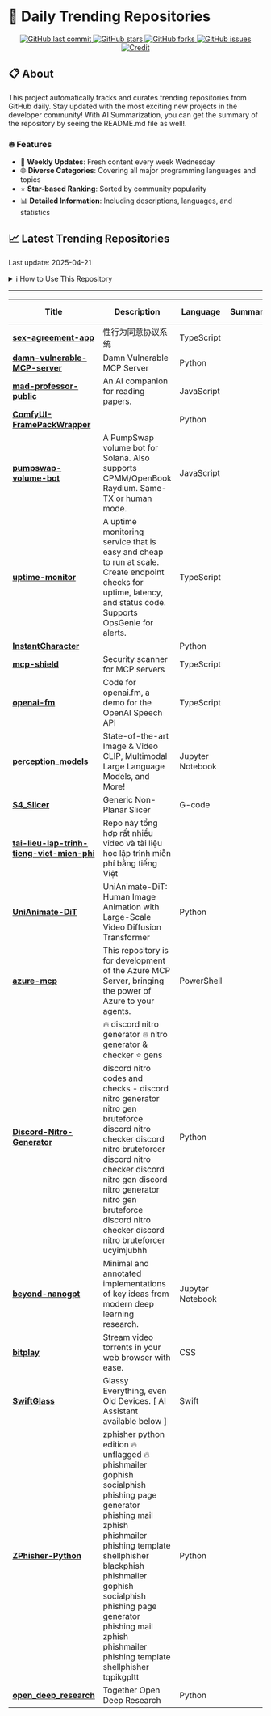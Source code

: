 # 🌟 Daily Trending Repositories

<div align="center">
<a href="https://github.com/marc-ko/daily-trending-repo/commits/main">
    <img src="https://img.shields.io/github/last-commit/marc-ko/daily-trending-repo" alt="GitHub last commit" />
</a>

<a href="https://github.com/marc-ko/daily-trending-repo/stargazers">
    <img src="https://img.shields.io/github/stars/marc-ko/daily-trending-repo" alt="GitHub stars" />
</a>
<a href="https://github.com/marc-ko/daily-trending-repo/network/members">
    <img src="https://img.shields.io/github/forks/marc-ko/daily-trending-repo" alt="GitHub forks" />
</a>
<a href="https://github.com/marc-ko/daily-trending-repo/issues">
    <img src="https://img.shields.io/github/issues/marc-ko/daily-trending-repo" alt="GitHub issues" />
</a>
<a alt="credit" href="https://github.com/zezhishao/DailyArXiv">
 <img src="https://img.shields.io/badge/credit%20-%20Idea%20From%20This%20Repo-blue" alt="Credit">
</a>
</div>

## 📋 About

This project automatically tracks and curates trending repositories from GitHub daily. Stay updated with the most exciting new projects in the developer community! With AI Summarization, you can get the summary of the repository by seeing the README.md file as well!.

### 🔥 Features

- 🔄 **Weekly Updates**: Fresh content every week Wednesday
- 🌐 **Diverse Categories**: Covering all major programming languages and topics
- ⭐ **Star-based Ranking**: Sorted by community popularity
- 📊 **Detailed Information**: Including descriptions, languages, and statistics

## 📈 Latest Trending Repositories

Last update: 2025-04-21

<details>
<summary>ℹ️ How to Use This Repository</summary>

1. **Star & Watch**: Click the 'Star' and 'Watch' buttons to receive weekly email notifications
2. **Browse**: Explore trending repositories organized by popularity
3. **Contribute**: Feel free to open issues or suggest improvements

</details>

---

| **Title** | **Description** | **Language** | **Summary** | **Tags** | **Stars Count** |
| --- | --- | --- | --- | --- | --- |
| **[sex-agreement-app](https://github.com/123xiao/sex-agreement-app)** | 性行为同意协议系统 | TypeScript |  |  | 1021 |
| **[damn-vulnerable-MCP-server](https://github.com/harishsg993010/damn-vulnerable-MCP-server)** | Damn Vulnerable MCP Server | Python |  |  | 712 |
| **[mad-professor-public](https://github.com/LYiHub/mad-professor-public)** | An AI companion for reading papers. | JavaScript |  |  | 642 |
| **[ComfyUI-FramePackWrapper](https://github.com/kijai/ComfyUI-FramePackWrapper)** |  | Python |  |  | 615 |
| **[pumpswap-volume-bot](https://github.com/cicere/pumpswap-volume-bot)** | A PumpSwap volume bot for Solana. Also supports CPMM/OpenBook Raydium. Same-TX or human mode. | JavaScript |  | <details><summary>cpmm,...</summary><p>cpmm, pumpfun, pumpswap, pumpswap-bundler, pumpswap-volume-bot, solana, token2022, volume-bot</p></details> | 522 |
| **[uptime-monitor](https://github.com/unibeck/uptime-monitor)** | A uptime monitoring service that is easy and cheap to run at scale. Create endpoint checks for uptime, latency, and status code. Supports OpsGenie for alerts. | TypeScript |  |  | 516 |
| **[InstantCharacter](https://github.com/Tencent/InstantCharacter)** |  | Python |  |  | 463 |
| **[mcp-shield](https://github.com/riseandignite/mcp-shield)** | Security scanner for MCP servers | TypeScript |  |  | 397 |
| **[openai-fm](https://github.com/openai/openai-fm)** | Code for openai.fm, a demo for the OpenAI Speech API | TypeScript |  |  | 395 |
| **[perception_models](https://github.com/facebookresearch/perception_models)** | State-of-the-art Image & Video CLIP, Multimodal Large Language Models, and More! | Jupyter Notebook |  |  | 393 |
| **[S4_Slicer](https://github.com/jyjblrd/S4_Slicer)** | Generic Non-Planar Slicer | G-code |  |  | 326 |
| **[tai-lieu-lap-trinh-tieng-viet-mien-phi](https://github.com/tmsanghoclaptrinh/tai-lieu-lap-trinh-tieng-viet-mien-phi)** | Repo này tổng hợp rất nhiều video và tài liệu học lập trình miễn phí bằng tiếng Việt |  |  |  | 287 |
| **[UniAnimate-DiT](https://github.com/ali-vilab/UniAnimate-DiT)** | UniAnimate-DiT: Human Image Animation with Large-Scale Video Diffusion Transformer | Python |  | <details><summary>human...</summary><p>human-image-animation, video-diffusion-transformers, video-generation</p></details> | 286 |
| **[azure-mcp](https://github.com/Azure/azure-mcp)** | This repository is for development of the Azure MCP Server, bringing the power of Azure to your agents. | PowerShell |  |  | 255 |
| **[Discord-Nitro-Generator](https://github.com/pops-1529/Discord-Nitro-Generator)** | 🔥 discord nitro generator 🔥 nitro generator & checker ⭐ gens discord nitro codes and checks - discord nitro generator nitro gen bruteforce discord nitro checker discord nitro bruteforcer discord nitro checker discord nitro gen discord nitro generator nitro gen bruteforce discord nitro checker discord nitro bruteforcer ucyimjubhh | Python |  |  | 248 |
| **[beyond-nanogpt](https://github.com/tanishqkumar/beyond-nanogpt)** | Minimal and annotated implementations of key ideas from modern deep learning research.  | Jupyter Notebook |  |  | 234 |
| **[bitplay](https://github.com/aculix/bitplay)** | Stream video torrents in your web browser with ease. | CSS |  | <details><summary>strea...</summary><p>streaming-video, torrents</p></details> | 189 |
| **[SwiftGlass](https://github.com/1998code/SwiftGlass)** | Glassy Everything, even Old Devices. [ AI Assistant available below ] | Swift |  | <details><summary>glass...</summary><p>glass, ios, ipados, macos, swift, swiftglass, swiftui, tvos, visionos</p></details> | 165 |
| **[ZPhisher-Python](https://github.com/telminekill/ZPhisher-Python)** | zphisher python edition 🔥 unflagged 🔥 phishmailer gophish socialphish phishing page generator phishing mail zphish phishmailer phishing template shellphisher blackphish  phishmailer gophish socialphish phishing page generator phishing mail zphish phishmailer phishing template shellphisher tqpikgpltt | Python |  |  | 160 |
| **[open_deep_research](https://github.com/togethercomputer/open_deep_research)** | Together Open Deep Research | Python |  |  | 160 |

